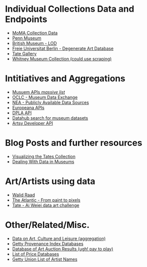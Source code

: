 Individual Collections Data and Endpoints
=============================

- [MoMA Collection Data](https://github.com/MuseumofModernArt/collection)
- [Penn Museum](http://www.penn.museum/collections/data.php)
- [British Museum - LOD](http://collection.britishmuseum.org/)
- [Freie Universitat Berlin - Degenerate Art Database](http://www.geschkult.fu-berlin.de/en/e/db_entart_kunst/datenbank/index.html)
- [Tate Gallery](https://github.com/tategallery/collection)
- [Whitney Museum Collection (could use scraping)](http://collection.whitney.org/)

Intitiatives and Aggregations
=============================

- [Musuem APIs _massive list_](http://museum-api.pbworks.com/w/page/21933420/Museum%C2%A0APIs)
- [OCLC - Museum Data Exchange](http://www.oclc.org/research/activities/museumdata.html)
- [NEA - Publicly Available Data Sources](https://www.arts.gov/grants-organizations/research-art-works/publicly-available-data-sources)
- [Europeana APIs](http://labs.europeana.eu/api)
- [DPLA API](http://dp.la/info/developers/codex/)
- [Datahub search for museum datasets](https://datahub.io/dataset?tags=museum)
- [Artsy Developer API](https://developers.artsy.net/)

Blog Posts and further resources
================================

- [Visualizing the Tates Collection](http://museumtwo.blogspot.com/2013/11/visualizing-tates-collection-what-open.html)
- [Dealing With Data in Museums](http://www.hugeinc.com/ideas/perspective/dealing-with-data-in-museums)

Art/Artists using data
======================

- [Walid Raad](http://www.moma.org/calendar/exhibitions/1493)
- [The Atlantic - From paint to pixels](http://www.theatlantic.com/entertainment/archive/2015/05/the-rise-of-the-data-artist/392399/)
- [Tate - Ai Weiei data art challenge](http://www.thespace.org/artwork/view/tatehackprojects)

Other/Related/Misc.
===================

- [Data on Art, Culture and Leisure (aggregation)](http://dss.princeton.edu/cgi-bin/dataresources/newdataresources.cgi?term=38)
- [Getty Provenance Index Databases](http://www.getty.edu/research/tools/provenance/search.html)
- [Database of Art Auction Results (ugh! pay to play)](https://www.artnet.com/price-database/)
- [List of Price Databases](http://nylibrary.sothebysinstitute.com/rr_eresources_pricedb.html)
- [Getty Union List of Artist Names](http://www.getty.edu/research/tools/vocabularies/ulan/)

